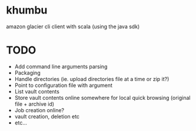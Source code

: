 khumbu
======

amazon glacier cli client with scala (using the java sdk)

TODO
====

* Add command line arguments parsing
* Packaging
* Handle directories (ie. upload directories file at a time or zip it?)
* Point to configuration file with argument
* List vault contents
* Store vault contents online somewhere for local quick browsing (original file + archive id)
* Job creation online?
* vault creation, deletion etc
* etc...

